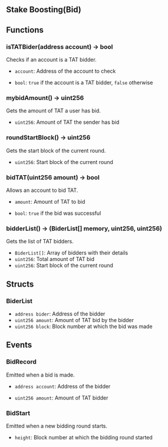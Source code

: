 ## Stake Boosting(Bid)

## Functions

### isTATBider(address account) -> bool

Checks if an account is a TAT bidder.

- `account`:  Address of the account to check

- `bool`: `true` if the account is a TAT bidder, `false` otherwise

### mybidAmount() -> uint256

Gets the amount of TAT a user has bid.

- `uint256`: Amount of TAT the sender has bid

### roundStartBlock() -> uint256

Gets the start block of the current round.

- `uint256`: Start block of the current round

### bidTAT(uint256 amount) -> bool

Allows an account to bid TAT.

- `amount`: Amount of TAT to bid

- `bool`: `true` if the bid was successful

### bidderList() -> (BiderList\[\] memory, uint256, uint256)

Gets the list of TAT bidders.

- `BiderList[]`: Array of bidders with their details
- `uint256`: Total amount of TAT bid
- `uint256`: Start block of the current round

## Structs

### BiderList

- `address bider`: Address of the bidder
- `uint256 amount`: Amount of TAT bid by the bidder
- `uint256 block`: Block number at which the bid was made

## Events

### BidRecord

Emitted when a bid is made.

- `address account`: Address of the bidder

- `uint256 amount`: Amount of TAT bidder

### BidStart

Emitted when a new bidding round starts.

- `height`: Block number at which the bidding round started